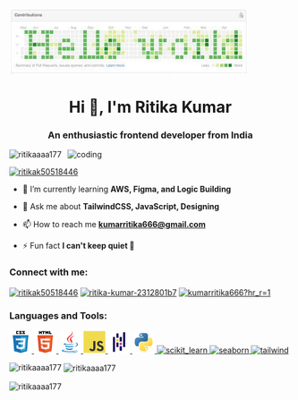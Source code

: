 ![logo](https://github.com/ritikaaaa177/ritikaaaa177/blob/main/banner.jpg)
<h1 align="center">Hi 👋, I'm Ritika Kumar</h1>
<h3 align="center">An enthusiastic frontend developer from India</h3>
<img align="right" alt="coding" width="400" src="https://user-images.githubusercontent.com/59734313/157189039-c09b3e38-9f42-42c0-ab54-14f1574190a7.gif">

<p align="left"> <img src="https://komarev.com/ghpvc/?username=ritikaaaa177&label=Profile%20views&color=0e75b6&style=flat" alt="ritikaaaa177" /> </p>

<p align="left"> <a href="https://twitter.com/ritikak50518446" target="blank"><img src="https://img.shields.io/twitter/follow/ritikak50518446?logo=twitter&style=for-the-badge" alt="ritikak50518446" /></a> </p>

- 🌱 I’m currently learning **AWS, Figma, and Logic Building**

- 💬 Ask me about **TailwindCSS, JavaScript, Designing**

- 📫 How to reach me **kumarritika666@gmail.com**

- ⚡ Fun fact **I can't keep quiet 🤣**

<h3 align="left">Connect with me:</h3>
<p align="left">
<a href="https://twitter.com/ritikak50518446" target="blank"><img align="center" src="https://raw.githubusercontent.com/rahuldkjain/github-profile-readme-generator/master/src/images/icons/Social/twitter.svg" alt="ritikak50518446" height="30" width="40" /></a>
<a href="https://linkedin.com/in/ritika-kumar-2312801b7" target="blank"><img align="center" src="https://raw.githubusercontent.com/rahuldkjain/github-profile-readme-generator/master/src/images/icons/Social/linked-in-alt.svg" alt="ritika-kumar-2312801b7" height="30" width="40" /></a>
<a href="https://www.hackerrank.com/kumarritika666?hr_r=1" target="blank"><img align="center" src="https://raw.githubusercontent.com/rahuldkjain/github-profile-readme-generator/master/src/images/icons/Social/hackerrank.svg" alt="kumarritika666?hr_r=1" height="30" width="40" /></a>
</p>

<h3 align="left">Languages and Tools:</h3>
<p align="left"> 
  <a href="https://www.w3schools.com/css/" target="_blank" rel="noreferrer">
    <img src="https://raw.githubusercontent.com/devicons/devicon/master/icons/css3/css3-original-wordmark.svg" alt="css3" width="40" height="40"/>
  </a>
  <a href="https://www.w3.org/html/" target="_blank" rel="noreferrer">
    <img src="https://raw.githubusercontent.com/devicons/devicon/master/icons/html5/html5-original-wordmark.svg" alt="html5" width="40" height="40"/>
  </a>
  <a href="https://www.java.com" target="_blank" rel="noreferrer">
    <img src="https://raw.githubusercontent.com/devicons/devicon/master/icons/java/java-original.svg" alt="java" width="40" height="40"/>
  </a>
  <a href="https://developer.mozilla.org/en-US/docs/Web/JavaScript" target="_blank" rel="noreferrer">
    <img src="https://raw.githubusercontent.com/devicons/devicon/master/icons/javascript/javascript-original.svg" alt="javascript" width="40" height="40"/>
  </a>
  <a href="https://pandas.pydata.org/" target="_blank" rel="noreferrer">
    <img src="https://raw.githubusercontent.com/devicons/devicon/2ae2a900d2f041da66e950e4d48052658d850630/icons/pandas/pandas-original.svg" alt="pandas" width="40" height="40"/>
  </a>
  <a href="https://www.python.org" target="_blank" rel="noreferrer">
    <img src="https://raw.githubusercontent.com/devicons/devicon/master/icons/python/python-original.svg" alt="python" width="40" height="40"/>
  </a>
  <a href="https://scikit-learn.org/" target="_blank" rel="noreferrer">
    <img src="https://upload.wikimedia.org/wikipedia/commons/0/05/Scikit_learn_logo_small.svg" alt="scikit_learn" width="40" height="40"/>
  </a>
  <a href="https://seaborn.pydata.org/" target="_blank" rel="noreferrer">
    <img src="https://seaborn.pydata.org/_images/logo-mark-lightbg.svg" alt="seaborn" width="40" height="40"/>
  </a>
  <a href="https://tailwindcss.com/" target="_blank" rel="noreferrer">
    <img src="https://www.vectorlogo.zone/logos/tailwindcss/tailwindcss-icon.svg" alt="tailwind" width="40" height="40"/>
  </a>
</p>

<p><img align="left" src="https://github-readme-stats.vercel.app/api/top-langs?username=ritikaaaa177&show_icons=true&locale=en&layout=compact" alt="ritikaaaa177" /></p>

<p>&nbsp;<img align="center" src="https://github-readme-stats.vercel.app/api?username=ritikaaaa177&show_icons=true&locale=en" alt="ritikaaaa177" /></p>

<p><img align="center" src="https://github-readme-streak-stats.herokuapp.com/?user=ritikaaaa177&" alt="ritikaaaa177" /></p>

